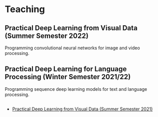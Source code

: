 # Teaching

## Practical Deep Learning from Visual Data (Summer Semester 2022)
Programming convolutional neural networks for image and video processing.

## Practical Deep Learning for Language Processing (Winter Semester 2021/22)
Programming sequence deep learning models for text and language processing.

## 

* [Practical Deep Learning from Visual Data (Summer Semester 2021)](https://alma.uni-tuebingen.de:443/alma/pages/startFlow.xhtml?_flowId=detailView-flow&unitId=57770&periodId=224&navigationPosition=studiesOffered,searchCourses)


